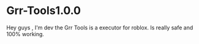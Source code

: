 # Grr-Tools1.0.0
Hey guys , I'm dev the Grr Tools is a executor for roblox. Is really safe and 100% working.
